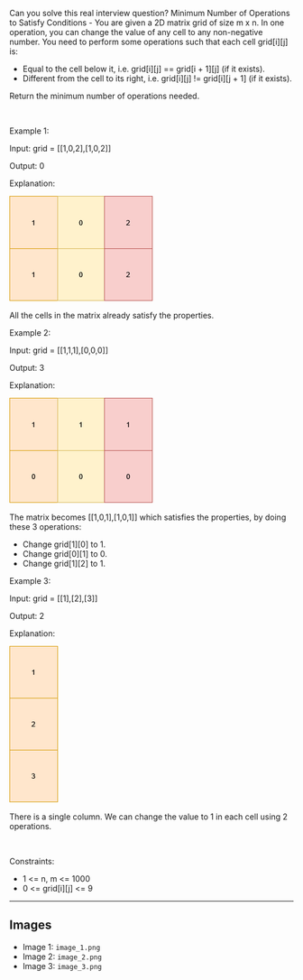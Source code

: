 Can you solve this real interview question? Minimum Number of Operations to Satisfy Conditions - You are given a 2D matrix grid of size m x n. In one operation, you can change the value of any cell to any non-negative number. You need to perform some operations such that each cell grid[i][j] is:

 * Equal to the cell below it, i.e. grid[i][j] == grid[i + 1][j] (if it exists).
 * Different from the cell to its right, i.e. grid[i][j] != grid[i][j + 1] (if it exists).

Return the minimum number of operations needed.

 

Example 1:

Input: grid = [[1,0,2],[1,0,2]]

Output: 0

Explanation:

![Example 1](./image_1.png)

All the cells in the matrix already satisfy the properties.

Example 2:

Input: grid = [[1,1,1],[0,0,0]]

Output: 3

Explanation:

![Example 2](./image_2.png)

The matrix becomes [[1,0,1],[1,0,1]] which satisfies the properties, by doing these 3 operations:

 * Change grid[1][0] to 1.
 * Change grid[0][1] to 0.
 * Change grid[1][2] to 1.

Example 3:

Input: grid = [[1],[2],[3]]

Output: 2

Explanation:

![Example 3](./image_3.png)

There is a single column. We can change the value to 1 in each cell using 2 operations.

 

Constraints:

 * 1 <= n, m <= 1000
 * 0 <= grid[i][j] <= 9

---

## Images

- Image 1: `image_1.png`
- Image 2: `image_2.png`
- Image 3: `image_3.png`
